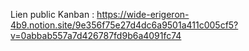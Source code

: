 Lien public Kanban : https://wide-erigeron-4b9.notion.site/9e356f75e27d4dc6a9501a411c005cf5?v=0abbab557a7d426787fd9b6a4091fc74

